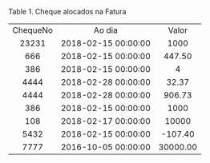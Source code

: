 <div id="d245978e1" class="table">

<div class="table-title">

Table 1. Cheque alocados na Fatura

</div>

<div class="table-contents">

|          |                     |          |
| :------: | :-----------------: | :------: |
| ChequeNo |       Ao dia        |  Valor   |
|  23231   | 2018-02-15 00:00:00 |   1000   |
|   666    | 2018-02-15 00:00:00 |  447.50  |
|   386    | 2018-02-15 00:00:00 |    4     |
|   4444   | 2018-02-28 00:00:00 |  32.37   |
|   4444   | 2018-02-28 00:00:00 |  906.73  |
|   386    | 2018-02-15 00:00:00 |   1000   |
|   108    | 2018-02-17 00:00:00 |  10000   |
|   5432   | 2018-02-15 00:00:00 | \-107.40 |
|   7777   | 2016-10-05 00:00:00 | 30000.00 |

</div>

</div>
